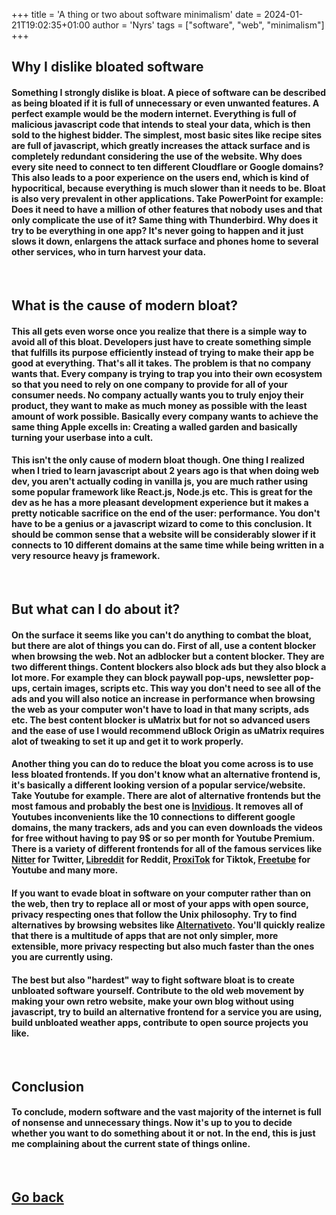 +++
title = 'A thing or two about software minimalism'
date = 2024-01-21T19:02:35+01:00
author = 'Nyrs'
tags = ["software", "web", "minimalism"]
+++

## Why I dislike bloated software
#### Something I strongly dislike is bloat. A piece of software can be described as being bloated if it is full of unnecessary or even unwanted features. A perfect example would be the modern internet. Everything is full of malicious javascript code that intends to steal your data, which is then sold to the highest bidder. The simplest, most basic sites like recipe sites are full of javascript, which greatly increases the attack surface and is completely redundant considering the use of the website. Why does every site need to connect to ten different Cloudflare or Google domains? This also leads to a poor experience on the users end, which is kind of hypocritical, because everything is much slower than it needs to be. Bloat is also very prevalent in other applications. Take PowerPoint for example: Does it need to have a million of other features that nobody uses and that only complicate the use of it? Same thing with Thunderbird. Why does it try to be everything in one app? It's never going to happen and it just slows it down, enlargens the attack surface and phones home to several other services, who in turn harvest your data.
&nbsp;
&nbsp;
## What is the cause of modern bloat?
#### This all gets even worse once you realize that there is a simple way to avoid all of this bloat. Developers just have to create something simple that fulfills its purpose efficiently instead of trying to make their app be good at everything. That's all it takes. The problem is that no company wants that. Every company is trying to trap you into their own ecosystem so that you need to rely on one company to provide for all of your consumer needs. No company actually wants you to truly enjoy their product, they want to make as much money as possible with the least amount of work possible. Basically every company wants to achieve the same thing Apple excells in: Creating a walled garden and basically turning your userbase into a cult.

#### This isn't the only cause of modern bloat though. One thing I realized when I tried to learn javascript about 2 years ago is that when doing web dev, you aren't actually coding in vanilla js, you are much rather using some popular framework like React.js, Node.js etc. This is great for the dev as he has a more pleasant development experience but it makes a pretty noticable sacrifice on the end of the user: performance. You don't have to be a genius or a javascript wizard to come to this conclusion. It should be common sense that a website will be considerably slower if it connects to 10 different domains at the same time while being written in a very resource heavy js framework.
&nbsp;
&nbsp;
## But what can I do about it?
#### On the surface it seems like you can't do anything to combat the bloat, but there are alot of things you can do. First of all, use a content blocker when browsing the web. Not an adblocker but a content blocker. They are two different things. Content blockers also block ads but they also block a lot more. For example they can block paywall pop-ups, newsletter pop-ups, certain images, scripts etc. This way you don't need to see all of the ads and you will also notice an increase in performance when browsing the web as your computer won't have to load in that many scripts, ads etc. The best content blocker is uMatrix but for not so advanced users and the ease of use I would recommend uBlock Origin as uMatrix requires alot of tweaking to set it up and get it to work properly.

#### Another thing you can do to reduce the bloat you come across is to use less bloated frontends. If you don't know what an alternative frontend is, it's basically a different looking version of a popular service/website. Take Youtube for example. There are alot of alternative frontends but the most famous and probably the best one is [Invidious](https://invidious.io/). It removes all of Youtubes inconvenients like the 10 connections to different google domains, the many trackers, ads and you can even downloads the videos for free without having to pay 9$ or so per month for Youtube Premium. There is a variety of different frontends for all of the famous services like [Nitter](https://github.com/zedeus/nitter/) for Twitter, [Libreddit](https://github.com/libreddit/libreddit/) for Reddit, [ProxiTok](https://github.com/pablouser1/ProxiTok/) for Tiktok, [Freetube](https://freetubeapp.io/) for Youtube and many more.

#### If you want to evade bloat in software on your computer rather than on the web, then try to replace all or most of your apps with open source, privacy respecting ones that follow the Unix philosophy. Try to find alternatives by browsing websites like [Alternativeto](https://alternativeto.net). You'll quickly realize that there is a multitude of apps that are not only simpler, more extensible, more privacy respecting but also much faster than the ones you are currently using.

#### The best but also "hardest" way to fight software bloat is to create unbloated software yourself. Contribute to the old web movement by making your own retro website, make your own blog without using javascript, try to build an alternative frontend for a service you are using, build unbloated weather apps, contribute to open source projects you like. 
&nbsp;
&nbsp;
## Conclusion
#### To conclude, modern software and the vast majority of the internet is full of nonsense and unnecessary things. Now it's up to you to decide whether you want to do something about it or not. In the end, this is just me complaining about the current state of things online. 
&nbsp;
&nbsp;
&nbsp;
## [Go back](/posts/postsintro)
